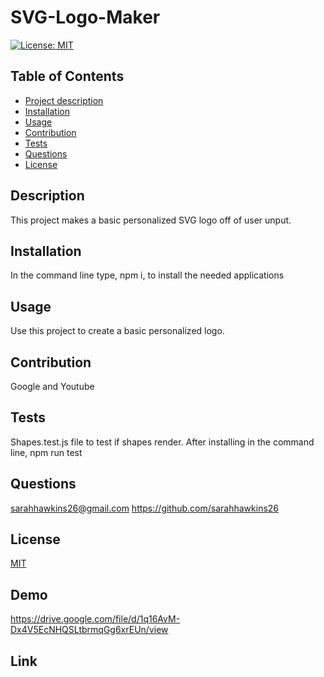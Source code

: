 # SVG-Logo-Maker
[![License: MIT](https://img.shields.io/badge/License-MIT-yellow.svg)](https://opensource.org/licenses/MIT)

## Table of Contents
- [Project description](#description)
- [Installation](#installation)
- [Usage](#usage)
- [Contribution](#contribution)
- [Tests](#tests)
- [Questions](#questions)
- [License](#license)

## Description
This project makes a basic personalized SVG logo off of user unput.

## Installation
In the command line type, npm i, to install the needed applications

## Usage
Use this project to create a basic personalized logo.

## Contribution
Google and Youtube

## Tests
Shapes.test.js file to test if shapes render. After installing in the command line, npm run test 

## Questions
sarahhawkins26@gmail.com
https://github.com/sarahhawkins26

## License
[MIT](https://choosealicense.com/licenses/mit/)

## Demo
https://drive.google.com/file/d/1q16AvM-Dx4V5EcNHQSLtbrmqGg6xrEUn/view

## Link
